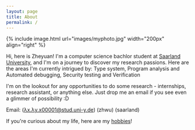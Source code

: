 ```yaml
---
layout: page
title: About
permalink: /
---
```

{% include image.html url="images/myphoto.jpg" width="200px" align="right" %}

Hi, here is Zheyuan! 
I'm a computer science bachlor student at [Saarland University], and I'm on a journey to discover my research passions. Here are the areas I'm currently intrigued by: 
Type system, Program analysis and Automated debugging, Security testing and Verification

<!-- I enjoy learning new abstract theories at university and would like to find more motivation through practice. So I am currently looking for a student job in coding, for any ideas or information please feel free to [email me] :D -->

I'm on the lookout for any opportunities to do some research - internships, research assistant, or anything else. Just drop me an email if you see even a glimmer of possibility :D

Email: (λx.λy.x00001@stud.uni-y.de) (zhwu) (saarland)

If you're curious about my life, here are my [hobbies]!

[Saarland University]: https://saarland-informatics-campus.de/

[drop me an email]: mailto:zhwu00001@stud.uni-saarland.de

[hobbies]: /misc/
